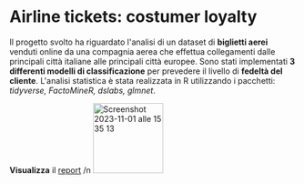 # Airline tickets: costumer loyalty

Il progetto svolto ha riguardato l'analisi di un dataset di **biglietti aerei** venduti online da una compagnia aerea che effettua collegamenti dalle principali città italiane alle principali città europee. Sono stati implementati **3 differenti modelli di classificazione** per prevedere il livello di **fedeltà del cliente**.
L'analisi statistica è stata realizzata in R utilizzando i pacchetti: *tidyverse, FactoMineR, dslabs, glmnet*.

**Visualizza** il [report](https://htmlpreview.github.io/?https://github.com/CariaStefano/Airline-tickets-customer-loyalty/blob/main/Report/Airline%20ticket_customers%20loyalty.html)
/n
<img width="123" alt="Screenshot 2023-11-01 alle 15 35 13" src="https://github.com/CariaStefano/Airline-tickets-customer-loyalty/assets/79990918/9e65ebe8-b4d1-4af8-9d66-db0e2d589bd3">
